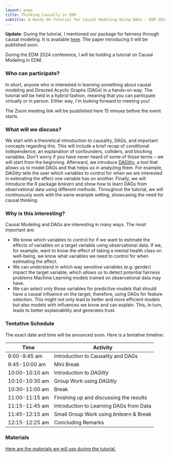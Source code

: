 ```yaml
---
layout: page
title: Thinking Causally in EDM
subtitle: A Hands-On Tutorial for Causal Modeling Using DAGs – EDM 2024
---
```


**Update**: During the tutorial, I mentioned our package for fairness through causal modeling. It is available [here](https://github.com/lea-cohausz/causalfair). The paper introducing it will be published soon.

During the EDM 2024 conference, I will be holding a tutorial on Causal Modeling in EDM. 

### Who can participate?
In short, anyone who is interested in learning something about causal modeling and Directed Acyclic Graphs (DAGs) in a hands-on way.
The tutorial will be held in a hybrid fashion, meaning that you can particpate virtually or in person. Either way, I'm looking forward to meeting you!

The Zoom meeting link will be pusblished here 15 minues before the event starts.

### What will we discuss?
We start with a theoretical introduction to causality, DAGs, and important concepts regarding this. This will include a brief recap of conditional independence, an explanation of confounders, colliders, and blocking variables. Don't worry if you have never heard of some of those terms – we will start from the beginning.
Afterward, we introduce [DAGitty](https://www.dagitty.net/dags.html), a tool that allows us to model DAGs and that helps us in analyzing them. For example, *DAGitty* tells the user which variables to control for when we are interested in estimating the effect one variable has on another.
Finally, we will introduce the R package *bnlearn* and show how to learn DAGs from observational data using different methods. 
Throughout the tutorial, we will continuously work with the same example setting, showcasing the need for causal thinking.

### Why is this interesting?
Causal Modeling and DAGs are interesting in many ways. The most important are:
- We know which variables to control for if we want to estimate the effects of variables on a target variable using observational data. If we, for example, want to know the effect of taking a mental health class on well-being, we know what variables we need to control for when estimating the effect.
- We can understand in which way sensitive variables (e.g. gender) impact the target variable, which allows us to detect potential fairness problems Machine Learning models trained on observational data may have.
- We can select only those variables for predictive models that should have a causal influence on the target, therefore, using DAGs for feature selection. This might not only lead to better and more efficient models but also models with influences we know and can explain. This, in turn, leads to better explainability and generates trust.

### Tentative Schedule
The exact date and time will be anounced soon. Here is a tentative timeline:

| Time          | Activity                                |
| ------------- | --------------------------------------- |
| 9:00-9:45 am  | Introduction to Causality and DAGs      |
| 9:45-10:00 am | Mini Break                              |
| 10:00-10:10 am| Introduction to *DAGitty*               |
| 10:10-10:30 am| Group Work using *DAGitty*              |
| 10:30-11:00 am| Break                                   |
| 11:00-11:15 am| Finishing up and discussing the results |
| 11:15-11:45 am| Introduction to Learning DAGs from Data |
| 11:45-12:15 am| Small Group Work using *bnlearn* & Break|
| 12:15-12:25 am| Concluding Remarks                      |

### Materials
[Here are the materials we will use during the tutorial.](https://github.com/lea-cohausz/EDM24-Causal-Modeling)

